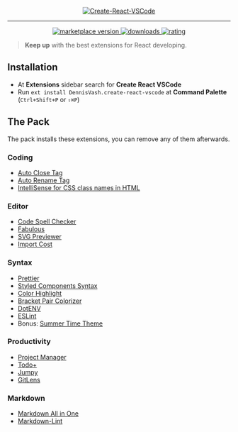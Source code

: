<p align="center">
  <a href="https://marketplace.visualstudio.com/items?itemName=DennisVash.create-react-vscode">
    <img alt="Create-React-VSCode" src="https://i.imgur.com/l23Mjzk.png">
  </a>
</p>

---

<p align="center">
  <!-- marketplace version -->
  <a href="https://marketplace.visualstudio.com/items?itemName=DennisVash.create-react-vscode">
    <img alt="marketplace version" src="https://img.shields.io/vscode-marketplace/v/DennisVash.create-react-vscode.svg?maxAge=3600&style=for-the-badge&labelColor=1C1E26&color=F699D9">
  </a>
  <!-- downloads -->
  <a href="https://marketplace.visualstudio.com/items?itemName=DennisVash.create-react-vscode">
    <img alt="downloads" src="https://img.shields.io/visual-studio-marketplace/d/DennisVash.create-react-vscode.svg?maxAge=3600&style=for-the-badge&labelColor=1C1E26&color=A8F79A">
  </a>
  <!-- rating -->
  <a href="https://marketplace.visualstudio.com/items?itemName=DennisVash.create-react-vscode">
    <img alt="rating" src="https://img.shields.io/visual-studio-marketplace/stars/DennisVash.create-react-vscode.svg?maxAge=86400&style=for-the-badge&labelColor=1C1E26&color=AEE9F5">
  </a>
</p>

> **Keep up** with the best extensions for React developing.

## Installation

- At **Extensions** sidebar search for **Create React VSCode**
- Run `ext install DennisVash.create-react-vscode` at **Command Palette** (`Ctrl+Shift+P` or `⇧⌘P`)

## The Pack

The pack installs these extensions, you can remove any of them afterwards.

### Coding

- [Auto Close Tag](https://marketplace.visualstudio.com/items?itemName=formulahendry.auto-close-tag)
- [Auto Rename Tag](https://marketplace.visualstudio.com/items?itemName=formulahendry.auto-rename-tag)
- [IntelliSense for CSS class names in HTML](https://marketplace.visualstudio.com/items?itemName=Zignd.html-css-class-completion)

### Editor

- [Code Spell Checker](https://marketplace.visualstudio.com/items?itemName=streetsidesoftware.code-spell-checker)
- [Fabulous](https://marketplace.visualstudio.com/items?itemName=Raathigeshan.fabulous)
- [SVG Previewer](https://marketplace.visualstudio.com/items?itemName=vitaliymaz.vscode-svg-previewer)
- [Import Cost](https://marketplace.visualstudio.com/items?itemName=wix.vscode-import-cost)

### Syntax

- [Prettier](https://marketplace.visualstudio.com/items?itemName=esbenp.prettier-vscode)
- [Styled Components Syntax](https://marketplace.visualstudio.com/items?itemName=jpoissonnier.vscode-styled-components)
- [Color Highlight](https://marketplace.visualstudio.com/items?itemName=naumovs.color-highlight)
- [Bracket Pair Colorizer](https://marketplace.visualstudio.com/items?itemName=CoenraadS.bracket-pair-colorizer)
- [DotENV](https://marketplace.visualstudio.com/items?itemName=mikestead.dotenv)
- [ESLint](https://marketplace.visualstudio.com/items?itemName=dbaeumer.vscode-eslint)
- Bonus: [Summer Time Theme](https://marketplace.visualstudio.com/items?itemName=DennisVash.summer-time)

### Productivity

- [Project Manager](https://marketplace.visualstudio.com/items?itemName=alefragnani.project-manager)
- [Todo+](https://marketplace.visualstudio.com/items?itemName=fabiospampinato.vscode-todo-plus)
- [Jumpy](https://marketplace.visualstudio.com/items?itemName=wmaurer.vscode-jumpy)
- [GitLens](https://marketplace.visualstudio.com/items?itemName=eamodio.gitlens)

### Markdown

- [Markdown All in One](https://marketplace.visualstudio.com/items?itemName=yzhang.markdown-all-in-one)
- [Markdown-Lint](https://marketplace.visualstudio.com/items?itemName=DavidAnson.vscode-markdownlint)
